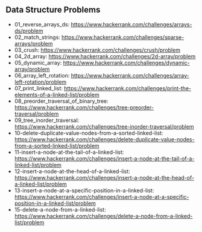## Data Structure Problems

  * 01_reverse_arrays_ds: https://www.hackerrank.com/challenges/arrays-ds/problem
  * 02_match_strings: https://www.hackerrank.com/challenges/sparse-arrays/problem
  * 03_crush: https://www.hackerrank.com/challenges/crush/problem
  * 04_2d_array: https://www.hackerrank.com/challenges/2d-array/problem
  * 05_dynamic_array: https://www.hackerrank.com/challenges/dynamic-array/problem
  * 06_array_left_rotation: https://www.hackerrank.com/challenges/array-left-rotation/problem
  * 07_print_linked_list: https://www.hackerrank.com/challenges/print-the-elements-of-a-linked-list/problem
  * 08_preorder_traversal_of_binary_tree: https://www.hackerrank.com/challenges/tree-preorder-traversal/problem
  * 09_tree_inorder_traversal: https://www.hackerrank.com/challenges/tree-inorder-traversal/problem
  * 10-delete-duplicate-value-nodes-from-a-sorted-linked-list: https://www.hackerrank.com/challenges/delete-duplicate-value-nodes-from-a-sorted-linked-list/problem
  * 11-insert-a-node-at-the-tail-of-a-linked-list: https://www.hackerrank.com/challenges/insert-a-node-at-the-tail-of-a-linked-list/problem
  * 12-insert-a-node-at-the-head-of-a-linked-list: https://www.hackerrank.com/challenges/insert-a-node-at-the-head-of-a-linked-list/problem
  * 13-insert-a-node-at-a-specific-position-in-a-linked-list: https://www.hackerrank.com/challenges/insert-a-node-at-a-specific-position-in-a-linked-list/problem
  * 15-delete-a-node-from-a-linked-list: https://www.hackerrank.com/challenges/delete-a-node-from-a-linked-list/problem
